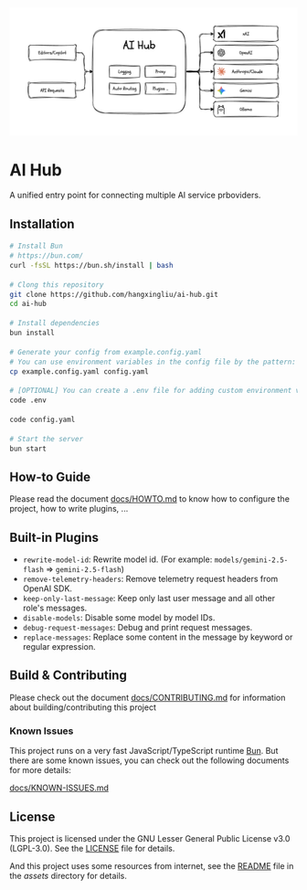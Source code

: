 ![A diagram for summarizing this project](./docs/images/main-diagram.png)

# AI Hub

A unified entry point for connecting multiple AI service prboviders.


## Installation

```bash
# Install Bun
# https://bun.com/
curl -fsSL https://bun.sh/install | bash

# Clong this repository
git clone https://github.com/hangxingliu/ai-hub.git
cd ai-hub

# Install dependencies
bun install

# Generate your config from example.config.yaml
# You can use environment variables in the config file by the pattern: ${ENV_NAME}
cp example.config.yaml config.yaml

# [OPTIONAL] You can create a .env file for adding custom environment variables
code .env

code config.yaml

# Start the server
bun start
```

## How-to Guide

Please read the document [docs/HOWTO.md](./docs/HOWTO.md) to know how to configure the project, how to write plugins, ...

## Built-in Plugins

- `rewrite-model-id`: Rewrite model id. (For example: `models/gemini-2.5-flash` => `gemini-2.5-flash`)
- `remove-telemetry-headers`: Remove telemetry request headers from OpenAI SDK.
- `keep-only-last-message`: Keep only last user message and all other role's messages.
- `disable-models`: Disable some model by model IDs.
- `debug-request-messages`: Debug and print request messages.
- `replace-messages`: Replace some content in the message by keyword or regular expression.


## Build & Contributing

Please check out the document [docs/CONTRIBUTING.md](docs/CONTRIBUTING.md) for information
about building/contributing this project

### Known Issues

This project runs on a very fast JavaScript/TypeScript runtime [Bun](https://bun.com/). But there are some known issues, you can check out the following documents for more details:

[docs/KNOWN-ISSUES.md](./docs/KNOWN-ISSUES.md)

## License

This project is licensed under the GNU Lesser General Public License v3.0 (LGPL-3.0). See the [LICENSE](LICENSE) file for details.

And this project uses some resources from internet, see the [README](assets/README.md) file in the _assets_ directory for details.
